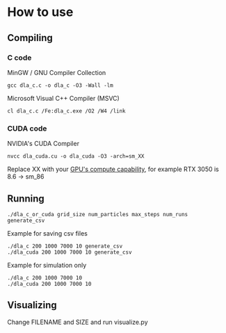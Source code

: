 # How to use

## Compiling

### C code
MinGW / GNU Compiler Collection
```
gcc dla_c.c -o dla_c -O3 -Wall -lm
```
Microsoft Visual C++ Compiler (MSVC)
```
cl dla_c.c /Fe:dla_c.exe /O2 /W4 /link
```
### CUDA code
NVIDIA's CUDA Compiler
```
nvcc dla_cuda.cu -o dla_cuda -O3 -arch=sm_XX
```
Replace XX with your [GPU's compute capability](https://developer.nvidia.com/cuda-gpus), for example RTX 3050 is 8.6 -> sm_86

## Running
```
./dla_c_or_cuda grid_size num_particles max_steps num_runs generate_csv
```
Example for saving csv files
```
./dla_c 200 1000 7000 10 generate_csv
./dla_cuda 200 1000 7000 10 generate_csv
```
Example for simulation only
```
./dla_c 200 1000 7000 10
./dla_cuda 200 1000 7000 10
```

## Visualizing
Change FILENAME and SIZE and run visualize.py